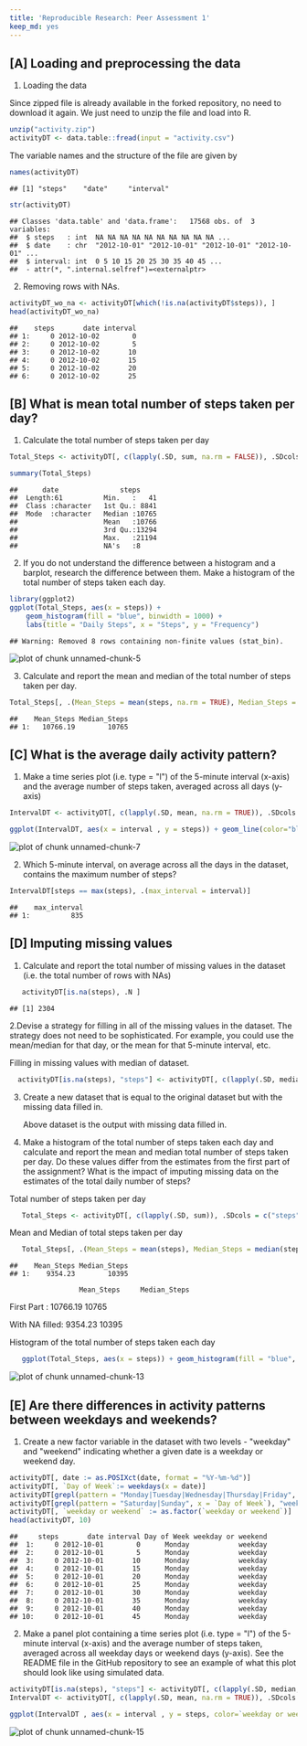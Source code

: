 ```yaml
---
title: 'Reproducible Research: Peer Assessment 1'
keep_md: yes
---
```



## [A] Loading and preprocessing the data


1. Loading the data

Since zipped file is already available in the forked repository, no need to download it again. We just need to unzip the file and load into R.


```r
unzip("activity.zip")
activityDT <- data.table::fread(input = "activity.csv")
```


The variable names and the structure of the file are given by


```r
names(activityDT)
```

```
## [1] "steps"    "date"     "interval"
```

```r
str(activityDT)
```

```
## Classes 'data.table' and 'data.frame':	17568 obs. of  3 variables:
##  $ steps   : int  NA NA NA NA NA NA NA NA NA NA ...
##  $ date    : chr  "2012-10-01" "2012-10-01" "2012-10-01" "2012-10-01" ...
##  $ interval: int  0 5 10 15 20 25 30 35 40 45 ...
##  - attr(*, ".internal.selfref")=<externalptr>
```


2. Removing rows with NAs.


```r
activityDT_wo_na <- activityDT[which(!is.na(activityDT$steps)), ]
head(activityDT_wo_na)		
```

```
##    steps       date interval
## 1:     0 2012-10-02        0
## 2:     0 2012-10-02        5
## 3:     0 2012-10-02       10
## 4:     0 2012-10-02       15
## 5:     0 2012-10-02       20
## 6:     0 2012-10-02       25
```



## [B] What is mean total number of steps taken per day?


1. Calculate the total number of steps taken per day


```r
Total_Steps <- activityDT[, c(lapply(.SD, sum, na.rm = FALSE)), .SDcols = c("steps"), by = .(date)]

summary(Total_Steps)
```

```
##      date               steps      
##  Length:61          Min.   :   41  
##  Class :character   1st Qu.: 8841  
##  Mode  :character   Median :10765  
##                     Mean   :10766  
##                     3rd Qu.:13294  
##                     Max.   :21194  
##                     NA's   :8
```


2. If you do not understand the difference between a histogram and a barplot, research the difference between them. 
Make a histogram of the total number of steps taken each day.


```r
library(ggplot2)
ggplot(Total_Steps, aes(x = steps)) +
    geom_histogram(fill = "blue", binwidth = 1000) +
    labs(title = "Daily Steps", x = "Steps", y = "Frequency")
```

```
## Warning: Removed 8 rows containing non-finite values (stat_bin).
```

![plot of chunk unnamed-chunk-5](figure/unnamed-chunk-5-1.png)


3. Calculate and report the mean and median of the total number of steps taken per day.


```r
Total_Steps[, .(Mean_Steps = mean(steps, na.rm = TRUE), Median_Steps = median(steps, na.rm = TRUE))]
```

```
##    Mean_Steps Median_Steps
## 1:   10766.19        10765
```




## [C] What is the average daily activity pattern?

1. Make a time series plot (i.e. type = "l") of the 5-minute interval (x-axis) and the average number of steps taken, averaged across all days (y-axis)


```r
IntervalDT <- activityDT[, c(lapply(.SD, mean, na.rm = TRUE)), .SDcols = c("steps"), by = .(interval)] 

ggplot(IntervalDT, aes(x = interval , y = steps)) + geom_line(color="blue", size=1) + labs(title = "Avg. Daily Steps", x = "Interval", y = "Avg. Steps per day")
```

![plot of chunk unnamed-chunk-7](figure/unnamed-chunk-7-1.png)

2. Which 5-minute interval, on average across all the days in the dataset, contains the maximum number of steps?


```r
IntervalDT[steps == max(steps), .(max_interval = interval)]
```

```
##    max_interval
## 1:          835
```


## [D] Imputing missing values

1. Calculate and report the total number of missing values in the dataset (i.e. the total number of rows with NAs) 


```r
   activityDT[is.na(steps), .N ]
```

```
## [1] 2304
```


2.Devise a strategy for filling in all of the missing values in the dataset. The strategy does not need to be sophisticated. 
  For example, you could use the mean/median for that day, or the mean for that 5-minute interval, etc.

Filling in missing values with median of dataset.


```r
  activityDT[is.na(steps), "steps"] <- activityDT[, c(lapply(.SD, median, na.rm = TRUE)), .SDcols = c("steps")]
```

3. Create a new dataset that is equal to the original dataset but with the missing data filled in.

   Above dataset is the output with missing data filled in.



4. Make a histogram of the total number of steps taken each day and calculate and report the mean and median total number of steps taken per day. Do these values differ from the estimates from the first part of the assignment? What is the impact of imputing missing data on the estimates of the total daily number of steps?

Total number of steps taken per day


```r
   Total_Steps <- activityDT[, c(lapply(.SD, sum)), .SDcols = c("steps"), by = .(date)] 
```


Mean and Median of total steps taken per day


```r
   Total_Steps[, .(Mean_Steps = mean(steps), Median_Steps = median(steps))]
```

```
##    Mean_Steps Median_Steps
## 1:    9354.23        10395
```
   
                     Mean_Steps     Median_Steps
                     
   First Part    :   10766.19       10765
   
   With NA filled:   9354.23        10395



Histogram of the total number of steps taken each day


```r
   ggplot(Total_Steps, aes(x = steps)) + geom_histogram(fill = "blue", binwidth = 1000) +     labs(title = "Daily Steps", x = "Steps", y = "Frequency")
```

![plot of chunk unnamed-chunk-13](figure/unnamed-chunk-13-1.png)


## [E] Are there differences in activity patterns between weekdays and weekends?


1. Create a new factor variable in the dataset with two levels - "weekday" and "weekend" indicating whether a given date is a weekday or weekend day.


```r
activityDT[, date := as.POSIXct(date, format = "%Y-%m-%d")]
activityDT[, `Day of Week`:= weekdays(x = date)]
activityDT[grepl(pattern = "Monday|Tuesday|Wednesday|Thursday|Friday", x = `Day of Week`), "weekday or weekend"] <- "weekday"
activityDT[grepl(pattern = "Saturday|Sunday", x = `Day of Week`), "weekday or weekend"] <- "weekend"
activityDT[, `weekday or weekend` := as.factor(`weekday or weekend`)]
head(activityDT, 10)
```

```
##     steps       date interval Day of Week weekday or weekend
##  1:     0 2012-10-01        0      Monday            weekday
##  2:     0 2012-10-01        5      Monday            weekday
##  3:     0 2012-10-01       10      Monday            weekday
##  4:     0 2012-10-01       15      Monday            weekday
##  5:     0 2012-10-01       20      Monday            weekday
##  6:     0 2012-10-01       25      Monday            weekday
##  7:     0 2012-10-01       30      Monday            weekday
##  8:     0 2012-10-01       35      Monday            weekday
##  9:     0 2012-10-01       40      Monday            weekday
## 10:     0 2012-10-01       45      Monday            weekday
```


2. Make a panel plot containing a time series plot (i.e. type = "l") of the 5-minute interval (x-axis) and the average number of steps taken, averaged across all weekday days or weekend days (y-axis). See the README file in the GitHub repository to see an example of what this plot should look like using simulated data.


```r
activityDT[is.na(steps), "steps"] <- activityDT[, c(lapply(.SD, median, na.rm = TRUE)), .SDcols = c("steps")]
IntervalDT <- activityDT[, c(lapply(.SD, mean, na.rm = TRUE)), .SDcols = c("steps"), by = .(interval, `weekday or weekend`)] 

ggplot(IntervalDT , aes(x = interval , y = steps, color=`weekday or weekend`)) + geom_line() + labs(title = "Avg. Daily Steps by Weektype", x =    "Interval", y = "No. of Steps") + facet_wrap(~`weekday or weekend` , ncol = 1, nrow=2)
```

![plot of chunk unnamed-chunk-15](figure/unnamed-chunk-15-1.png)
